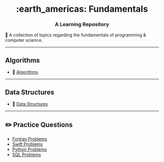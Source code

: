 <h1 align="center">
	:earth_americas: Fundamentals
</h1>

<h3 align="center">
	A Learning Repository
</h3>

:milky_way: A collection of topics regarding the fundamentals of programming & computer science.

----

## Algorithms

* :scroll: [Algorithms](https://github.com/markwindsorr/CSFundamentals/tree/master/Algorithms)

----

## Data Structures

* :statue_of_liberty: [Data Structures](https://github.com/markwindsorr/CSFundamentals/tree/master/Data%20Structures)

----

## :pencil2: Practice Questions

* [Fortran Problems](https://github.com/markwindsorr/CSFundamentals/tree/master/Fortran%20Problems)
* [Swift Problems](https://github.com/markwindsorr/CSFundamentals/tree/master/Swift%20Problems)
* [Python Problems](https://github.com/markwindsorr/CSFundamentals/tree/master/Python%20Problems)
* [SQL Problems](https://github.com/markwindsorr/CSFundamentals/tree/master/SQL%20Problems)






